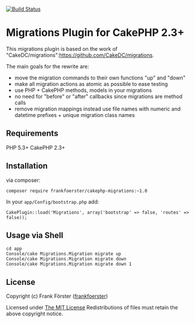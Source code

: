 [![Build Status](https://img.shields.io/travis/frankfoerster/cakephp-migrations/master.svg?style=flat-square)](https://travis-ci.org/frankfoerster/cakephp-migrations.png?branch=master)

# Migrations Plugin for CakePHP 2.3+

This migrations plugin is based on the work of "CakeDC/migrations":https://github.com/CakeDC/migrations.

The main goals for the rewrite are:

- move the migration commands to their own functions "up" and "down"
- make all migration actions as atomic as possible to ease testing
- use PHP + CakePHP methods, models in your migrations
- no need for "before" or "after" callbacks since migrations are method calls
- remove migration mappings
instead use file names with numeric and datetime prefixes + unique migration class names

## Requirements

PHP 5.3+
CakePHP 2.3+

## Installation

via composer:

```
composer require frankfoerster/cakephp-migrations:~1.0
```

In your `app/Config/bootstrap.php` add:

```
CakePlugin::load('Migrations', array('bootstrap' => false, 'routes' => false));
```

## Usage via Shell

```
cd app
Console/cake Migrations.Migration migrate up
Console/cake Migrations.Migration migrate down
Console/cake Migrations.Migration migrate down 1
```

## License

Copyright (c) Frank Förster ([frankfoerster](https://github.com/frankfoerster))

Licensed under [The MIT License](https://github.com/frankfoerster/cakephp-migrations/blob/master/LICENSE)
Redistributions of files must retain the above copyright notice.
